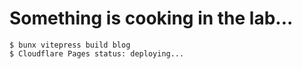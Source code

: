 # Something is cooking in the lab...

```shell
$ bunx vitepress build blog
$ Cloudflare Pages status: deploying...
```